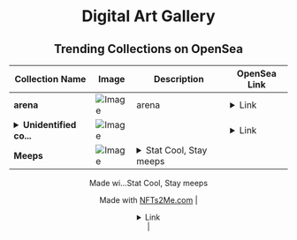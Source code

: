<div align="center">

# Digital Art Gallery

## Trending Collections on OpenSea

| Collection Name                       | Image                                                                                     | Description                       | OpenSea Link                                                                                          |
|---------------------------------------|-------------------------------------------------------------------------------------------|-----------------------------------|--------------------------------------------------------------------------------------------------------|
| **arena** | ![Image](https://i.seadn.io/s/raw/files/b088a3280d20841338a84523863023ab.png?w=500&auto=format?w=200&auto=format) | arena | <details><summary>Link</summary>[arena](https://opensea.io/collection/arena-44)</details> |
| **<details><summary>Unidentified co...</summary>Unidentified contract 00082678-3fa5-4152-9508-3ad236431125</details>** | ![Image](https://i.seadn.io/s/raw/files/017a61ef6fc52ccb267bda798d7334ea.png?w=500&auto=format?w=200&auto=format) |  | <details><summary>Link</summary>[Unidentified contract 00082678-3fa5-4152-9508-3ad236431125](https://opensea.io/collection/unidentified-contract-00082678-3fa5-4152-9508-3ad2)</details> |
| **Meeps** | ![Image](https://i.seadn.io/s/raw/files/571e58343b13f9e4dfd787e8b62d2dab.gif?w=500&auto=format?w=200&auto=format) | <details><summary>Stat Cool, Stay meeps

Made wi...</summary>Stat Cool, Stay meeps

Made with [NFTs2Me.com](https://nfts2me.com/)</details> | <details><summary>Link</summary>[Meeps](https://opensea.io/collection/meeps-2)</details> |

</div>